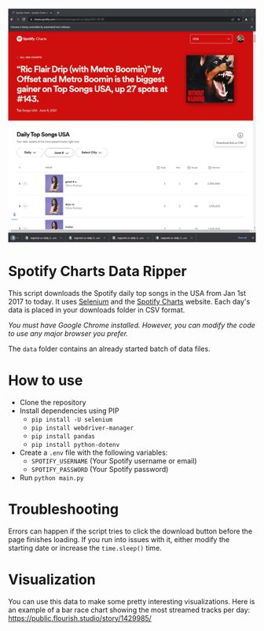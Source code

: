 ![Demo of the script running](screencast.gif)

# Spotify Charts Data Ripper

This script downloads the Spotify daily top songs in the USA from Jan 1st 2017 to today. It uses [Selenium](https://www.selenium.dev/) and the [Spotify Charts](https://charts.spotify.com/) website. Each day's data is placed in your downloads folder in CSV format.

_You must have Google Chrome installed. However, you can modify the code to use any major browser you prefer._

The `data` folder contains an already started batch of data files.

# How to use

- Clone the repository
- Install dependencies using PIP
  - `pip install -U selenium`
  - `pip install webdriver-manager`
  - `pip install pandas`
  - `pip install python-dotenv`
- Create a `.env` file with the following variables:
  - `SPOTIFY_USERNAME` (Your Spotify username or email)
  - `SPOTIFY_PASSWORD` (Your Spotify password)
- Run `python main.py`

# Troubleshooting

Errors can happen if the script tries to click the download button before the page finishes loading. If you run into issues with it, either modify the starting date or increase the `time.sleep()` time.

# Visualization

You can use this data to make some pretty interesting visualizations. Here is an example of a bar race chart showing the most streamed tracks per day: https://public.flourish.studio/story/1429985/

